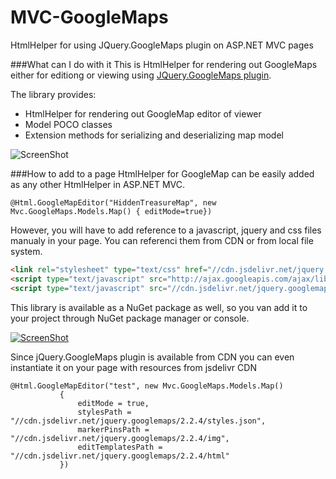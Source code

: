MVC-GoogleMaps
==============

HtmlHelper for using JQuery.GoogleMaps plugin on ASP.NET MVC pages

###What can I do with it
This is HtmlHelper for rendering out GoogleMaps either for editiong or viewing using [JQuery.GoogleMaps plugin](https://github.com/dejanstojanovic/JQuery-GoogleMaps).

The library provides:
* HtmlHelper for rendering out GoogleMap editor of viewer
* Model POCO classes
* Extension methods for serializing and deserializing map model
 
![ScreenShot](http://dejanstojanovic.net/media/31659/googlemap-editor.png)

###How to add to a page
HtmlHelper for GoogleMap can be easily added as any other HtmlHelper in ASP.NET MVC. 
```razor
@Html.GoogleMapEditor("HiddenTreasureMap", new Mvc.GoogleMaps.Models.Map() { editMode=true})
```
However, you will have to add reference to a javascript, jquery and css files manualy in your page. You can referenci them from CDN or from local file system.
```html
<link rel="stylesheet" type="text/css" href="//cdn.jsdelivr.net/jquery.googlemaps/2.2.4/css/mapstyle.min.css" />
<script type="text/javascript" src="http://ajax.googleapis.com/ajax/libs/jquery/1.11.0/jquery.min.js"></script>
<script type="text/javascript" src="//cdn.jsdelivr.net/jquery.googlemaps/2.2.4/jquery.googlemaps.min.js"></script>
```
This library is available as a NuGet package as well, so you van add it to your project through NuGet package manager or console.

[![ScreenShot](http://dejanstojanovic.net/media/23565/nuget-small.png)](https://www.nuget.org/packages/MVC.GoogleMaps/)

Since jQuery.GoogleMaps plugin is available from CDN you can even instantiate it on your page with resources from jsdelivr CDN
```razor
@Html.GoogleMapEditor("test", new Mvc.GoogleMaps.Models.Map()
           {
               editMode = true,
               stylesPath = "//cdn.jsdelivr.net/jquery.googlemaps/2.2.4/styles.json",
               markerPinsPath = "//cdn.jsdelivr.net/jquery.googlemaps/2.2.4/img",
               editTemplatesPath = "//cdn.jsdelivr.net/jquery.googlemaps/2.2.4/html"
           })
```
